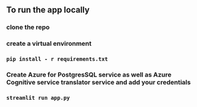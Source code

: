 ## To run the app locally

### clone the repo

### create a virtual environment

### `pip install - r requirements.txt`

### Create Azure for PostgresSQL service as well as Azure Cognitive service translator service and add your credentials

### `streamlit run app.py`

